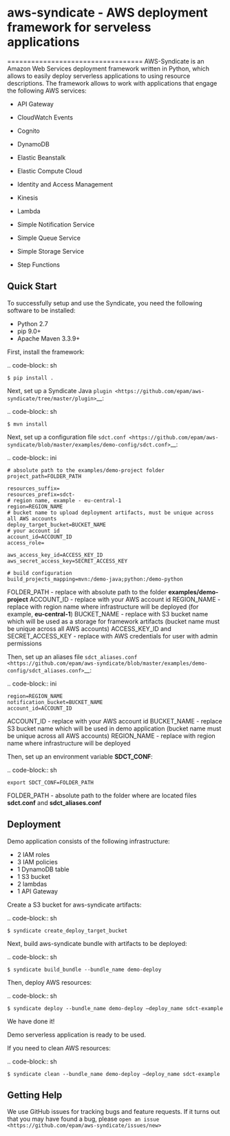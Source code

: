 # aws-syndicate - AWS deployment framework for serveless applications
==================================
AWS-Syndicate is an Amazon Web Services deployment framework written in Python, which allows to easily deploy serverless applications to using resource descriptions. The framework allows to work with applications that engage the following AWS services:

* API Gateway

* CloudWatch Events

* Cognito

* DynamoDB

* Elastic Beanstalk

* Elastic Compute Cloud

* Identity and Access Management

* Kinesis

* Lambda

* Simple Notification Service

* Simple Queue Service

* Simple Storage Service

* Step Functions

Quick Start
-----------
To successfully setup and use the Syndicate, you need the following software to be installed:

* Python 2.7
* pip 9.0+
* Apache Maven 3.3.9+

First, install the framework:

.. code-block:: sh

    $ pip install .

Next, set up a Syndicate Java `plugin <https://github.com/epam/aws-syndicate/tree/master/plugin>`__:

.. code-block:: sh

    $ mvn install

Next, set up a configuration file `sdct.conf <https://github.com/epam/aws-syndicate/blob/master/examples/demo-config/sdct.conf>`__:

.. code-block:: ini

	# absolute path to the examples/demo-project folder
	project_path=FOLDER_PATH

	resources_suffix=
	resources_prefix=sdct-
	# region name, example - eu-central-1
	region=REGION_NAME
	# bucket name to upload deployment artifacts, must be unique across all AWS accounts
	deploy_target_bucket=BUCKET_NAME
	# your account id
	account_id=ACCOUNT_ID
	access_role=

	aws_access_key_id=ACCESS_KEY_ID
	aws_secret_access_key=SECRET_ACCESS_KEY

	# build configuration
	build_projects_mapping=mvn:/demo-java;python:/demo-python

FOLDER_PATH - replace with absolute path to the folder **examples/demo-project**
ACCOUNT_ID - replace with your AWS account id
REGION_NAME - replace with region name where infrastructure will be deployed (for example, **eu-central-1**)
BUCKET_NAME - replace with S3 bucket name which will be used as a storage for framework artifacts (bucket name must be unique across all AWS accounts)
ACCESS_KEY_ID and SECRET_ACCESS_KEY - replace with AWS credentials for user with admin permissions

Then, set up an aliases file `sdct_aliases.conf <https://github.com/epam/aws-syndicate/blob/master/examples/demo-config/sdct_aliases.conf>`__:

.. code-block:: ini

    region=REGION_NAME
	notification_bucket=BUCKET_NAME
	account_id=ACCOUNT_ID

ACCOUNT_ID - replace with your AWS account id
BUCKET_NAME - replace S3 bucket name which will be used in demo application (bucket name must be unique across all AWS accounts)
REGION_NAME - replace with region name where infrastructure will be deployed

Then, set up an environment variable **SDCT_CONF**:

.. code-block:: sh

    export SDCT_CONF=FOLDER_PATH

FOLDER_PATH - absolute path to the folder where are located files **sdct.conf** and **sdct_aliases.conf**

Deployment
-----------

Demo application consists of the following infrastructure:
*  2 IAM roles
* 3 IAM policies
* 1 DynamoDB table
* 1 S3 bucket
* 2 lambdas
* 1 API Gateway

Create a S3 bucket for aws-syndicate artifacts:

.. code-block:: sh

    $ syndicate create_deploy_target_bucket

Next, build aws-syndicate bundle with artifacts to be deployed:

.. code-block:: sh

    $ syndicate build_bundle --bundle_name demo-deploy

Then, deploy AWS resources:

.. code-block:: sh

    $ syndicate deploy --bundle_name demo-deploy –deploy_name sdct-example

We have done it!

Demo serverless application is ready to be used.

If you need to clean AWS resources:

.. code-block:: sh

    $ syndicate clean --bundle_name demo-deploy –deploy_name sdct-example


Getting Help
------------

We use GitHub issues for tracking bugs and feature requests. If it turns out that you may have found a bug, please `open an issue <https://github.com/epam/aws-syndicate/issues/new>`
